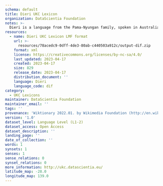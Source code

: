 ```yaml
---
schema: default
title: Dieri UKC Lexicon
organization: DataScientia Foundation
notes: >-
  Dieri is a language from the Pama-Nyungan family, spoken in Australia. The UKC Lexicon of Dieri is represented as a lexico-semantic network. It consists of words, word senses, synsets, as well as sense-level and synset-level relationships.
resources:
  - name: Dieri UKC Lexicon LMF format
    url: >-
      resources/78acedc9-0dff-4de3-80ab-c440503a912c/output-dif.zip
    format: xml
    license: https://creativecommons.org/licenses/by-nc-sa/4.0/
    last_updated: 2023-04-17
    created: 2023-04-17
    size: 829
    release_date: 2023-04-17
    distribution_document: ''
    language: Dieri
    language_code: dif
category:
  - UKC Lexicons
maintainer: DataScientia Foundation
maintainer_email: ''
tags: ''
provenance: 'Wiktionary 2022.01. by Wikimedia Foundation (http://en.wiktionary.org); KinDiv: Kinship Diversity 1.0 by Temuulen Khishigsuren (http://ukc.disi.unitn.it/index.php/kinship/); Princeton WordNet 2.1 by Princeton University (https://wordnet.princeton.edu)'
version: '1.0'
dataset_level: Language Level (L1-2)
dataset_access: Open Access
dataset_description: ''
landing_page: ''
date_of_collection: ''
words: 1
synsets: 1
senses: 1
sense_relations: 0
synset_relations: 0
more_information: http://ukc.datascientia.eu/
latitude_map: -28.0
longitude_map: 139.0
---
```

